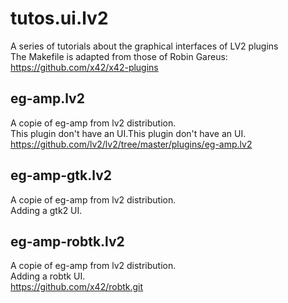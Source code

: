 # tutos.ui.lv2
A series of tutorials about the graphical interfaces of LV2 plugins<br/>
The Makefile is adapted from those of Robin Gareus:<br/>
https://github.com/x42/x42-plugins

## eg-amp.lv2<br/>
A copie of eg-amp from  lv2 distribution.<br/>
This plugin don't have an UI.This plugin don't have an UI.<br/>
https://github.com/lv2/lv2/tree/master/plugins/eg-amp.lv2<br/>

## eg-amp-gtk.lv2<br/>
A copie of eg-amp from  lv2 distribution.<br/>
Adding a gtk2 UI.<br/>

## eg-amp-robtk.lv2<br/>
A copie of eg-amp from  lv2 distribution.<br/>
Adding a robtk UI.<br/>
https://github.com/x42/robtk.git<br/>